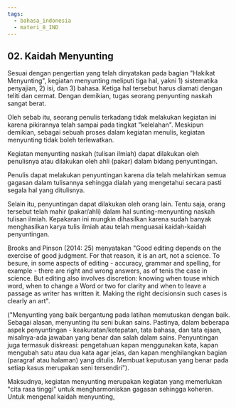 ```yaml
---
tags:
  - bahasa_indonesia
  - materi_8_IND
---
```

## 02. Kaidah Menyunting

Sesuai dengan pengertian yang telah dinyatakan pada bagian "Hakikat Menyunting", kegiatan menyunting meliputi tiga hal, yakni 1) sistematika penyajian, 2) isi, dan 3) bahasa. Ketiga hal tersebut harus diamati dengan teliti dan cermat. Dengan demikian, tugas seorang penyunting naskah sangat berat.

Oleh sebab itu, seorang penulis terkadang tidak melakukan kegiatan ini karena pikirannya telah sampai pada tingkat "kelelahan". Meskipun demikian, sebagai sebuah proses dalam kegiatan menulis, kegiatan menyunting tidak boleh terlewatkan.

Kegiatan menyunting naskah (tulisan ilmiah) dapat dilakukan oleh penulisnya atau dilakukan oleh ahli (pakar) dalam bidang penyuntingan.

Penulis dapat melakukan penyuntingan karena dia telah melahirkan semua gagasan dalam tulisannya sehingga dialah yang mengetahui secara pasti segala hal yang ditulisnya. 

Selain itu, penyuntingan dapat dilakukan oleh orang lain. Tentu saja, orang tersebut telah mahir (pakar/ahli) dalam hal sunting-menyunting naskah tulisan ilmiah. Kepakaran ini mungkin dihasilkan karena sudah banyak menghasilkan karya tulis ilmiah atau telah menguasai kaidah-kaidah penyuntingan.

Brooks and Pinson (2014: 25) menyatakan "Good editing depends on the exercise of good judgment. For that reason, it is an art, not a science. To besure, in some aspects of editing - accuracy, grammar and spelling, for example - there are right and wrong answers, as of tenis the case in science. But editing also involves discretion: knowing when touse which word, when to change a Word or two for clarity and when to leave a passage as writer has written it. Making the right decisionsin such cases is clearly an art". 

("Menyunting yang baik bergantung pada latihan memutuskan dengan baik. Sebagai alasan, menyunting itu seni bukan sains. Pastinya, dalam beberapa aspek penyuntingan - keakuratan/ketepatan, tata bahasa, dan tata ejaan, misalnya-ada jawaban yang benar dan salah dalam sains. Penyuntingan juga termasuk diskreasi: pengetahuan kapan menggunakan kata, kapan mengubah satu atau dua kata agar jelas, dan kapan menghilangkan bagian (paragraf atau halaman) yang ditulis. Membuat keputusan yang benar pada setiap kasus merupakan seni tersendiri").

Maksudnya, kegiatan menyunting merupakan kegiatan yang memerlukan "cita rasa tinggi" untuk mengharmoniskan gagasan sehingga koheren. Untuk mengenal kaidah menyunting,

